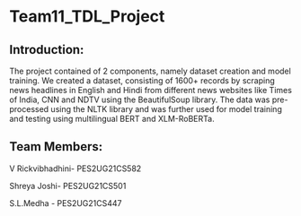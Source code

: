 # Team11_TDL_Project

## Introduction:
The project contained of 2 components, namely dataset creation and model training. We created a dataset, consisting of 1600+ records by scraping news headlines in English and Hindi from different news websites like Times of India, CNN and NDTV using the BeautifulSoup library. 
The data was pre-processed using the NLTK library and was further used for model training and testing using multilingual BERT and XLM-RoBERTa.

## Team Members:
V Rickvibhadhini- PES2UG21CS582

Shreya Joshi- PES2UG21CS501

S.L.Medha - PES2UG21CS447
